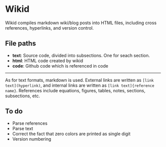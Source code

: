 # Wikid

Wikid compiles markdown wiki/blog posts into HTML files, including cross references, hyperlinks, and version control.

## File paths
- **text**: Source code, divided into subsections. One for seach section.
- **html**: HTML code created by wikid
- **code**: Github code which is referenced in code

---

As for text formats, markdown is used. External links are written as `[link text](hyperlink)`, and internal links are written as `[link text]{reference name}`. References include equations, figures, tables, notes, sections, subsections, etc.

## To do
* Parse references
* Parse text
* Correct the fact that zero colors are printed as single digit
* Version numbering
